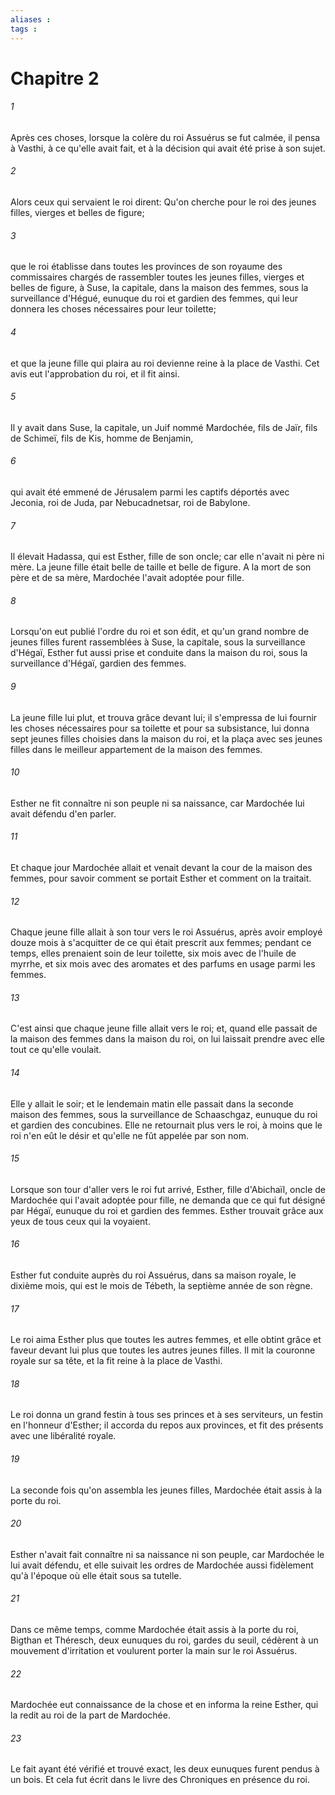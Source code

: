 ```yaml
---
aliases : 
tags : 
---
```


# Chapitre 2

###### 1
Après ces choses, lorsque la colère du roi Assuérus se fut calmée, il pensa à Vasthi, à ce qu'elle avait fait, et à la décision qui avait été prise à son sujet.
###### 2
Alors ceux qui servaient le roi dirent: Qu'on cherche pour le roi des jeunes filles, vierges et belles de figure;
###### 3
que le roi établisse dans toutes les provinces de son royaume des commissaires chargés de rassembler toutes les jeunes filles, vierges et belles de figure, à Suse, la capitale, dans la maison des femmes, sous la surveillance d'Hégué, eunuque du roi et gardien des femmes, qui leur donnera les choses nécessaires pour leur toilette;
###### 4
et que la jeune fille qui plaira au roi devienne reine à la place de Vasthi. Cet avis eut l'approbation du roi, et il fit ainsi.
###### 5
Il y avait dans Suse, la capitale, un Juif nommé Mardochée, fils de Jaïr, fils de Schimeï, fils de Kis, homme de Benjamin,
###### 6
qui avait été emmené de Jérusalem parmi les captifs déportés avec Jeconia, roi de Juda, par Nebucadnetsar, roi de Babylone.
###### 7
Il élevait Hadassa, qui est Esther, fille de son oncle; car elle n'avait ni père ni mère. La jeune fille était belle de taille et belle de figure. A la mort de son père et de sa mère, Mardochée l'avait adoptée pour fille.
###### 8
Lorsqu'on eut publié l'ordre du roi et son édit, et qu'un grand nombre de jeunes filles furent rassemblées à Suse, la capitale, sous la surveillance d'Hégaï, Esther fut aussi prise et conduite dans la maison du roi, sous la surveillance d'Hégaï, gardien des femmes.
###### 9
La jeune fille lui plut, et trouva grâce devant lui; il s'empressa de lui fournir les choses nécessaires pour sa toilette et pour sa subsistance, lui donna sept jeunes filles choisies dans la maison du roi, et la plaça avec ses jeunes filles dans le meilleur appartement de la maison des femmes.
###### 10
Esther ne fit connaître ni son peuple ni sa naissance, car Mardochée lui avait défendu d'en parler.
###### 11
Et chaque jour Mardochée allait et venait devant la cour de la maison des femmes, pour savoir comment se portait Esther et comment on la traitait.
###### 12
Chaque jeune fille allait à son tour vers le roi Assuérus, après avoir employé douze mois à s'acquitter de ce qui était prescrit aux femmes; pendant ce temps, elles prenaient soin de leur toilette, six mois avec de l'huile de myrrhe, et six mois avec des aromates et des parfums en usage parmi les femmes.
###### 13
C'est ainsi que chaque jeune fille allait vers le roi; et, quand elle passait de la maison des femmes dans la maison du roi, on lui laissait prendre avec elle tout ce qu'elle voulait.
###### 14
Elle y allait le soir; et le lendemain matin elle passait dans la seconde maison des femmes, sous la surveillance de Schaaschgaz, eunuque du roi et gardien des concubines. Elle ne retournait plus vers le roi, à moins que le roi n'en eût le désir et qu'elle ne fût appelée par son nom.
###### 15
Lorsque son tour d'aller vers le roi fut arrivé, Esther, fille d'Abichaïl, oncle de Mardochée qui l'avait adoptée pour fille, ne demanda que ce qui fut désigné par Hégaï, eunuque du roi et gardien des femmes. Esther trouvait grâce aux yeux de tous ceux qui la voyaient.
###### 16
Esther fut conduite auprès du roi Assuérus, dans sa maison royale, le dixième mois, qui est le mois de Tébeth, la septième année de son règne.
###### 17
Le roi aima Esther plus que toutes les autres femmes, et elle obtint grâce et faveur devant lui plus que toutes les autres jeunes filles. Il mit la couronne royale sur sa tête, et la fit reine à la place de Vasthi.
###### 18
Le roi donna un grand festin à tous ses princes et à ses serviteurs, un festin en l'honneur d'Esther; il accorda du repos aux provinces, et fit des présents avec une libéralité royale.
###### 19
La seconde fois qu'on assembla les jeunes filles, Mardochée était assis à la porte du roi.
###### 20
Esther n'avait fait connaître ni sa naissance ni son peuple, car Mardochée le lui avait défendu, et elle suivait les ordres de Mardochée aussi fidèlement qu'à l'époque où elle était sous sa tutelle.
###### 21
Dans ce même temps, comme Mardochée était assis à la porte du roi, Bigthan et Théresch, deux eunuques du roi, gardes du seuil, cédèrent à un mouvement d'irritation et voulurent porter la main sur le roi Assuérus.
###### 22
Mardochée eut connaissance de la chose et en informa la reine Esther, qui la redit au roi de la part de Mardochée.
###### 23
Le fait ayant été vérifié et trouvé exact, les deux eunuques furent pendus à un bois. Et cela fut écrit dans le livre des Chroniques en présence du roi.
